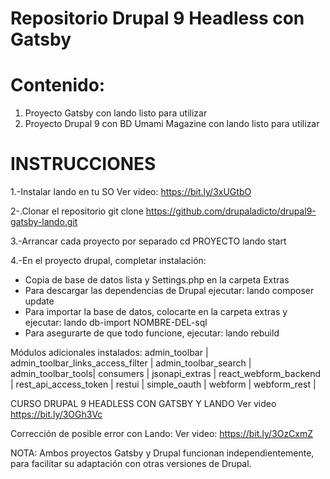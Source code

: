 Repositorio Drupal 9 Headless con Gatsby
========================================

# Contenido:
1. Proyecto Gatsby con lando listo para utilizar
2. Proyecto Drupal 9 con BD Umami Magazine con lando listo para utilizar

INSTRUCCIONES
=============
1.-Instalar lando en tu SO
  Ver video: https://bit.ly/3xUGtbO

2-.Clonar el repositorio 
  git clone https://github.com/drupaladicto/drupal9-gatsby-lando.git

3.-Arrancar cada proyecto por separado
  cd PROYECTO
  lando start 

4.-En el proyecto drupal, completar instalación:
  - Copia de base de datos lista y Settings.php en la carpeta Extras
  - Para descargar las dependencias de Drupal ejecutar:
      lando composer update
  - Para importar la base de datos, colocarte en la carpeta extras y ejecutar:
      lando db-import NOMBRE-DEL-sql
  - Para asegurarte de que todo funcione, ejecutar:
      lando rebuild

Módulos adicionales instalados:
admin_toolbar |
admin_toolbar_links_access_filter |
admin_toolbar_search |
admin_toolbar_tools|
consumers |
jsonapi_extras |
react_webform_backend |
rest_api_access_token |
restui |
simple_oauth |
webform |
webform_rest |

CURSO DRUPAL 9 HEADLESS CON GATSBY Y LANDO
  Ver video https://bit.ly/3OGh3Vc
  
Corrección de posible error con Lando:
  Ver video: https://bit.ly/3OzCxmZ  

NOTA:
  Ambos proyectos Gatsby y Drupal funcionan independientemente,
  para facilitar su adaptación con otras versiones de Drupal.
